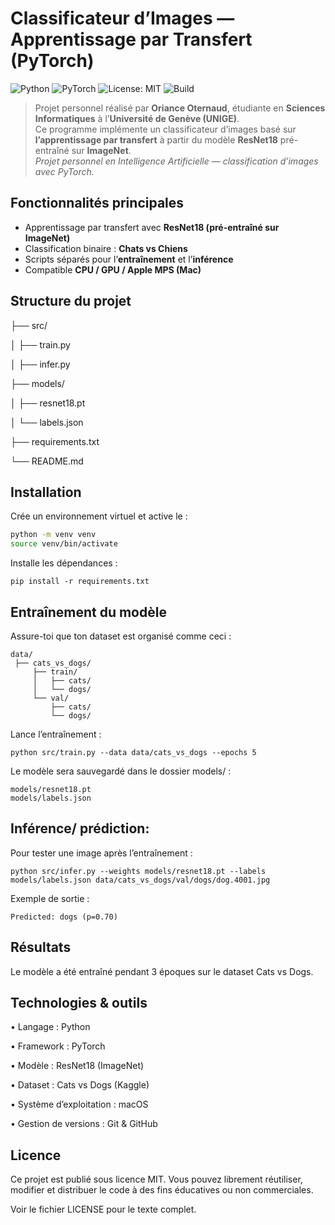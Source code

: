 # Classificateur d’Images — Apprentissage par Transfert (PyTorch)

![Python](https://img.shields.io/badge/langage-Python-blue)
![PyTorch](https://img.shields.io/badge/bibliothèque-PyTorch-red)
![License: MIT](https://img.shields.io/badge/Licence-MIT-yellow)
![Build](https://img.shields.io/badge/build-train-lightgrey)

> Projet personnel réalisé par **Oriance Oternaud**, étudiante en **Sciences Informatiques** à l’**Université de Genève (UNIGE)**.  
> Ce programme implémente un classificateur d’images basé sur **l’apprentissage par transfert** à partir du modèle **ResNet18** pré-entraîné sur **ImageNet**.  
> _Projet personnel en Intelligence Artificielle — classification d’images avec PyTorch._


## Fonctionnalités principales

-  Apprentissage par transfert avec **ResNet18 (pré-entraîné sur ImageNet)**  
-  Classification binaire : **Chats vs Chiens**  
-  Scripts séparés pour l’**entraînement** et l’**inférence**  
- Compatible **CPU / GPU / Apple MPS (Mac)**  


##  Structure du projet
├── src/

│   ├── train.py   

│   ├── infer.py    

├── models/

│   ├── resnet18.pt   

│   └── labels.json   

├── requirements.txt   

└── README.md



##  Installation

Crée un environnement virtuel et active le :
```bash
python -m venv venv
source venv/bin/activate
```

Installe les dépendances :
```
pip install -r requirements.txt
```

## Entraînement du modèle

Assure-toi que ton dataset est organisé comme ceci :

```
data/
 ├── cats_vs_dogs/
     ├── train/
     │   ├── cats/
     │   └── dogs/
     └── val/
         ├── cats/
         └── dogs/

```

Lance l’entraînement :
```
python src/train.py --data data/cats_vs_dogs --epochs 5
```
Le modèle sera sauvegardé dans le dossier models/ :

```
models/resnet18.pt
models/labels.json
```

## Inférence/ prédiction:

Pour tester une image après l’entraînement :

```
python src/infer.py --weights models/resnet18.pt --labels models/labels.json data/cats_vs_dogs/val/dogs/dog.4001.jpg
```
Exemple de sortie :
```
Predicted: dogs (p=0.70)
```
## Résultats

Le modèle a été entraîné pendant 3 époques sur le dataset Cats vs Dogs.

## Technologies & outils

•	Langage : Python

•	Framework : PyTorch

•	Modèle : ResNet18 (ImageNet)

•	Dataset : Cats vs Dogs (Kaggle)

•	Système d’exploitation : macOS

•	Gestion de versions : Git & GitHub

## Licence

Ce projet est publié sous licence MIT.
Vous pouvez librement réutiliser, modifier et distribuer le code à des fins éducatives ou non commerciales.

Voir le fichier LICENSE pour le texte complet.


